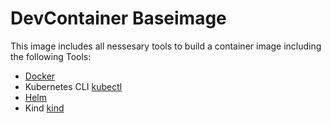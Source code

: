 # DevContainer Baseimage

This image includes all nessesary tools to build a container image including the following Tools:

- [Docker](https://www.docker.com/)
- Kubernetes CLI [kubectl](https://kubernetes.io/docs/tasks/tools/install-kubectl/)
- [Helm](https://helm.sh/)
- Kind [kind](https://kind.sigs.k8s.io/)